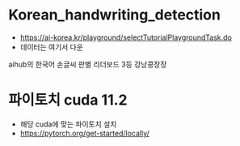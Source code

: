 # Korean_handwriting_detection
- https://ai-korea.kr/playground/selectTutorialPlaygroundTask.do
- 데이터는 여기서 다운

aihub의 한국어 손글씨 판별 리더보드 3등 강낭콩장장

# 파이토치 cuda 11.2 
- 해당 cuda에 맞는 파이토치 설치
- https://pytorch.org/get-started/locally/
